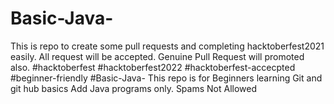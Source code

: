 # Basic-Java-
This is repo to create some pull requests and completing hacktoberfest2021 easily. All request will be accepted. Genuine Pull Request will promoted also.
#hacktoberfest #hacktoberfest2022 #hacktoberfest-accecpted #beginner-friendly #Basic-Java-
This repo is for Beginners learning Git and git hub basics Add Java programs only. Spams Not Allowed
